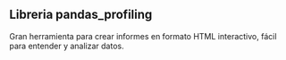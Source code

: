 ## Libreria pandas_profiling

Gran herramienta para crear informes en formato HTML interactivo, fácil para entender y analizar datos.
